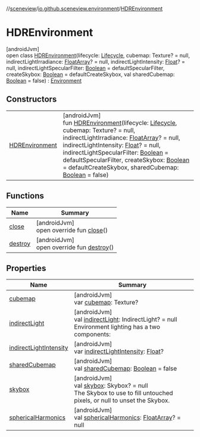 //[sceneview](../../../index.md)/[io.github.sceneview.environment](../index.md)/[HDREnvironment](index.md)

# HDREnvironment

[androidJvm]\
open class [HDREnvironment](index.md)(lifecycle: [Lifecycle](https://developer.android.com/reference/kotlin/androidx/lifecycle/Lifecycle.html), cubemap: Texture? = null, indirectLightIrradiance: [FloatArray](https://kotlinlang.org/api/latest/jvm/stdlib/kotlin/-float-array/index.html)? = null, indirectLightIntensity: [Float](https://kotlinlang.org/api/latest/jvm/stdlib/kotlin/-float/index.html)? = null, indirectLightSpecularFilter: [Boolean](https://kotlinlang.org/api/latest/jvm/stdlib/kotlin/-boolean/index.html) = defaultSpecularFilter, createSkybox: [Boolean](https://kotlinlang.org/api/latest/jvm/stdlib/kotlin/-boolean/index.html) = defaultCreateSkybox, val sharedCubemap: [Boolean](https://kotlinlang.org/api/latest/jvm/stdlib/kotlin/-boolean/index.html) = false) : [Environment](../-environment/index.md)

## Constructors

| | |
|---|---|
| [HDREnvironment](-h-d-r-environment.md) | [androidJvm]<br>fun [HDREnvironment](-h-d-r-environment.md)(lifecycle: [Lifecycle](https://developer.android.com/reference/kotlin/androidx/lifecycle/Lifecycle.html), cubemap: Texture? = null, indirectLightIrradiance: [FloatArray](https://kotlinlang.org/api/latest/jvm/stdlib/kotlin/-float-array/index.html)? = null, indirectLightIntensity: [Float](https://kotlinlang.org/api/latest/jvm/stdlib/kotlin/-float/index.html)? = null, indirectLightSpecularFilter: [Boolean](https://kotlinlang.org/api/latest/jvm/stdlib/kotlin/-boolean/index.html) = defaultSpecularFilter, createSkybox: [Boolean](https://kotlinlang.org/api/latest/jvm/stdlib/kotlin/-boolean/index.html) = defaultCreateSkybox, sharedCubemap: [Boolean](https://kotlinlang.org/api/latest/jvm/stdlib/kotlin/-boolean/index.html) = false) |

## Functions

| Name | Summary |
|---|---|
| [close](../-environment/close.md) | [androidJvm]<br>open override fun [close](../-environment/close.md)() |
| [destroy](destroy.md) | [androidJvm]<br>open override fun [destroy](destroy.md)() |

## Properties

| Name | Summary |
|---|---|
| [cubemap](cubemap.md) | [androidJvm]<br>var [cubemap](cubemap.md): Texture? |
| [indirectLight](../-environment/indirect-light.md) | [androidJvm]<br>val [indirectLight](../-environment/indirect-light.md): IndirectLight? = null<br>Environment lighting has a two components: |
| [indirectLightIntensity](indirect-light-intensity.md) | [androidJvm]<br>var [indirectLightIntensity](indirect-light-intensity.md): [Float](https://kotlinlang.org/api/latest/jvm/stdlib/kotlin/-float/index.html)? |
| [sharedCubemap](shared-cubemap.md) | [androidJvm]<br>val [sharedCubemap](shared-cubemap.md): [Boolean](https://kotlinlang.org/api/latest/jvm/stdlib/kotlin/-boolean/index.html) = false |
| [skybox](../-environment/skybox.md) | [androidJvm]<br>val [skybox](../-environment/skybox.md): Skybox? = null<br>The Skybox to use to fill untouched pixels, or null to unset the Skybox. |
| [sphericalHarmonics](../-environment/spherical-harmonics.md) | [androidJvm]<br>val [sphericalHarmonics](../-environment/spherical-harmonics.md): [FloatArray](https://kotlinlang.org/api/latest/jvm/stdlib/kotlin/-float-array/index.html)? = null |

